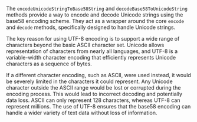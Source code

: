 The `encodeUnicodeStringToBase58String` and `decodeBase58ToUnicodeString` methods provide a way to encode and decode Unicode strings using the base58 encoding scheme. They act as a wrapper around the core `encode` and `decode` methods, specifically designed to handle Unicode strings.

The key reason for using UTF-8 encoding is to support a wide range of characters beyond the basic ASCII character set. Unicode allows representation of characters from nearly all languages, and UTF-8 is a variable-width character encoding that efficiently represents Unicode characters as a sequence of bytes.

If a different character encoding, such as ASCII, were used instead, it would be severely limited in the characters it could represent. Any Unicode character outside the ASCII range would be lost or corrupted during the encoding process. This would lead to incorrect decoding and potentially data loss.  ASCII can only represent 128 characters, whereas UTF-8 can represent millions. The use of UTF-8 ensures that the base58 encoding can handle a wider variety of text data without loss of information.